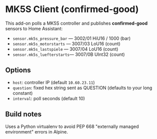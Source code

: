 # MK5S Client (confirmed-good)

This add-on polls a MK5S controller and publishes **confirmed-good** sensors to Home Assistant:

- `sensor.mk5s_pressure_bar` — 3002/01 HiU16 / 1000 (bar)
- `sensor.mk5s_motorstarts`  — 3007/03 LoU16 (count)
- `sensor.mk5s_lastspiele`   — 3007/04 LoU16 (count)
- `sensor.mk5s_luefterstarts`— 3007/0B UInt32 (count)

## Options
- `host`: controller IP (default `10.60.23.11`)
- `question`: fixed hex string sent as QUESTION (defaults to your long constant)
- `interval`: poll seconds (default 10)

## Build notes
Uses a Python virtualenv to avoid PEP 668 "externally managed environment" errors in Alpine.
